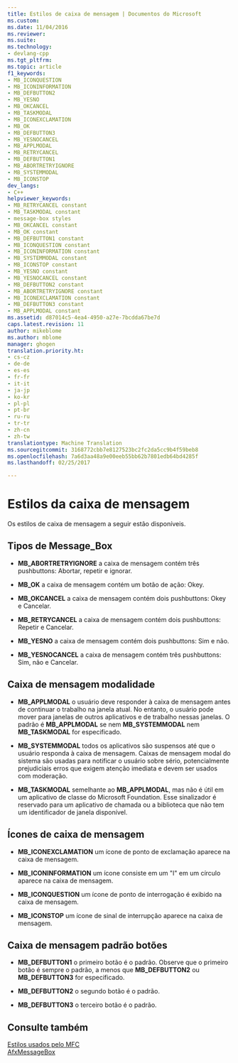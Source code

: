 ```yaml
---
title: Estilos de caixa de mensagem | Documentos do Microsoft
ms.custom: 
ms.date: 11/04/2016
ms.reviewer: 
ms.suite: 
ms.technology:
- devlang-cpp
ms.tgt_pltfrm: 
ms.topic: article
f1_keywords:
- MB_ICONQUESTION
- MB_ICONINFORMATION
- MB_DEFBUTTON2
- MB_YESNO
- MB_OKCANCEL
- MB_TASKMODAL
- MB_ICONEXCLAMATION
- MB_OK
- MB_DEFBUTTON3
- MB_YESNOCANCEL
- MB_APPLMODAL
- MB_RETRYCANCEL
- MB_DEFBUTTON1
- MB_ABORTRETRYIGNORE
- MB_SYSTEMMODAL
- MB_ICONSTOP
dev_langs:
- C++
helpviewer_keywords:
- MB_RETRYCANCEL constant
- MB_TASKMODAL constant
- message-box styles
- MB_OKCANCEL constant
- MB_OK constant
- MB_DEFBUTTON1 constant
- MB_ICONQUESTION constant
- MB_ICONINFORMATION constant
- MB_SYSTEMMODAL constant
- MB_ICONSTOP constant
- MB_YESNO constant
- MB_YESNOCANCEL constant
- MB_DEFBUTTON2 constant
- MB_ABORTRETRYIGNORE constant
- MB_ICONEXCLAMATION constant
- MB_DEFBUTTON3 constant
- MB_APPLMODAL constant
ms.assetid: d87014c5-4ea4-4950-a27e-7bcdda67be7d
caps.latest.revision: 11
author: mikeblome
ms.author: mblome
manager: ghogen
translation.priority.ht:
- cs-cz
- de-de
- es-es
- fr-fr
- it-it
- ja-jp
- ko-kr
- pl-pl
- pt-br
- ru-ru
- tr-tr
- zh-cn
- zh-tw
translationtype: Machine Translation
ms.sourcegitcommit: 3168772cbb7e8127523bc2fc2da5cc9b4f59beb8
ms.openlocfilehash: 7a6d3aa48a9e00eeb55bb62b7801edb64bd4285f
ms.lasthandoff: 02/25/2017

---
```

# <a name="message-box-styles"></a>Estilos da caixa de mensagem
Os estilos de caixa de mensagem a seguir estão disponíveis.  
  
## <a name="messagebox-types"></a>Tipos de Message_Box  
  
-   **MB_ABORTRETRYIGNORE** a caixa de mensagem contém três pushbuttons: Abortar, repetir e ignorar.  
  
-   **MB_OK** a caixa de mensagem contém um botão de ação: Okey.  
  
-   **MB_OKCANCEL** a caixa de mensagem contém dois pushbuttons: Okey e Cancelar.  
  
-   **MB_RETRYCANCEL** a caixa de mensagem contém dois pushbuttons: Repetir e Cancelar.  
  
-   **MB_YESNO** a caixa de mensagem contém dois pushbuttons: Sim e não.  
  
-   **MB_YESNOCANCEL** a caixa de mensagem contém três pushbuttons: Sim, não e Cancelar.  
  
## <a name="message-box-modality"></a>Caixa de mensagem modalidade  
  
-   **MB_APPLMODAL** o usuário deve responder à caixa de mensagem antes de continuar o trabalho na janela atual. No entanto, o usuário pode mover para janelas de outros aplicativos e de trabalho nessas janelas. O padrão é **MB_APPLMODAL** se nem **MB_SYSTEMMODAL** nem **MB_TASKMODAL** for especificado.  
  
-   **MB_SYSTEMMODAL** todos os aplicativos são suspensos até que o usuário responda à caixa de mensagem. Caixas de mensagem modal do sistema são usadas para notificar o usuário sobre sério, potencialmente prejudiciais erros que exigem atenção imediata e devem ser usados com moderação.  
  
-   **MB_TASKMODAL** semelhante ao **MB_APPLMODAL**, mas não é útil em um aplicativo de classe do Microsoft Foundation. Esse sinalizador é reservado para um aplicativo de chamada ou a biblioteca que não tem um identificador de janela disponível.  
  
## <a name="message-box-icons"></a>Ícones de caixa de mensagem  
  
-   **MB_ICONEXCLAMATION** um ícone de ponto de exclamação aparece na caixa de mensagem.  
  
-   **MB_ICONINFORMATION** um ícone consiste em um "I" em um círculo aparece na caixa de mensagem.  
  
-   **MB_ICONQUESTION** um ícone de ponto de interrogação é exibido na caixa de mensagem.  
  
-   **MB_ICONSTOP** um ícone de sinal de interrupção aparece na caixa de mensagem.  
  
## <a name="message-box-default-buttons"></a>Caixa de mensagem padrão botões  
  
-   **MB_DEFBUTTON1** o primeiro botão é o padrão. Observe que o primeiro botão é sempre o padrão, a menos que **MB_DEFBUTTON2** ou **MB_DEFBUTTON3** for especificado.  
  
-   **MB_DEFBUTTON2** o segundo botão é o padrão.  
  
-   **MB_DEFBUTTON3** o terceiro botão é o padrão.  
  
## <a name="see-also"></a>Consulte também  
 [Estilos usados pelo MFC](../../mfc/reference/styles-used-by-mfc.md)   
 [AfxMessageBox](../../mfc/reference/cstring-formatting-and-message-box-display.md#afxmessagebox)



